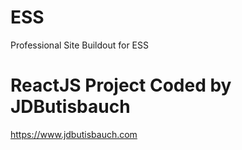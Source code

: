 # ESS
Professional Site Buildout for ESS

# ReactJS Project Coded by JDButisbauch
https://www.jdbutisbauch.com


